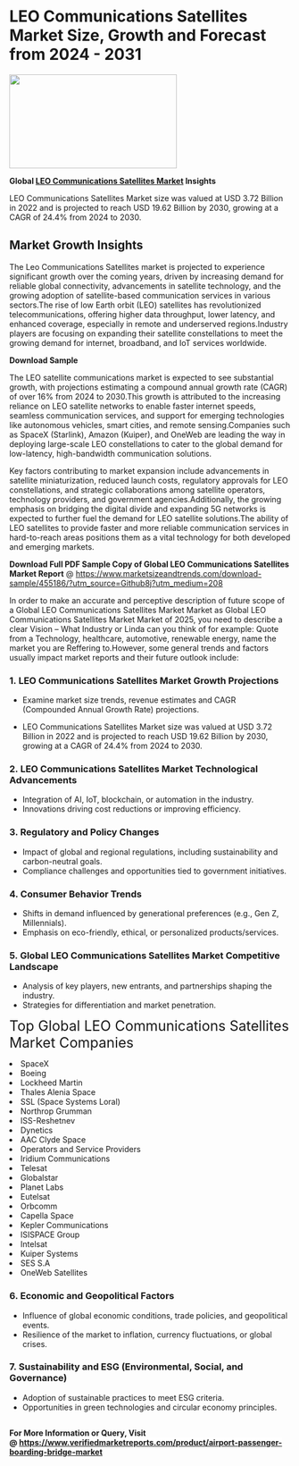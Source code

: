 <H1>LEO Communications Satellites Market Size, Growth and Forecast from 2024 - 2031</H1><img class="aligncenter size-medium wp-image-584254" src="https://thirdeyenews.in/wp-content/uploads/2024/09/Global-Market-Research-300x168.jpeg" alt="" width="300" height="168" /><p><strong>Global&nbsp;<a href="https://www.marketsizeandtrends.com/download-sample/455186/?utm_source=Github8j?utm_medium=208">LEO Communications Satellites Market</a> Insights</strong></p><p>LEO Communications Satellites Market size was valued at USD 3.72 Billion in 2022 and is projected to reach USD 19.62 Billion by 2030, growing at a CAGR of 24.4% from 2024 to 2030.</p><p><h2>Market Growth Insights</h2> <p>The Leo Communications Satellites market is projected to experience significant growth over the coming years, driven by increasing demand for reliable global connectivity, advancements in satellite technology, and the growing adoption of satellite-based communication services in various sectors.The rise of low Earth orbit (LEO) satellites has revolutionized telecommunications, offering higher data throughput, lower latency, and enhanced coverage, especially in remote and underserved regions.Industry players are focusing on expanding their satellite constellations to meet the growing demand for internet, broadband, and IoT services worldwide.</p> <p><strong>Download Sample</strong></p> <p>The LEO satellite communications market is expected to see substantial growth, with projections estimating a compound annual growth rate (CAGR) of over 16% from 2024 to 2030.This growth is attributed to the increasing reliance on LEO satellite networks to enable faster internet speeds, seamless communication services, and support for emerging technologies like autonomous vehicles, smart cities, and remote sensing.Companies such as SpaceX (Starlink), Amazon (Kuiper), and OneWeb are leading the way in deploying large-scale LEO constellations to cater to the global demand for low-latency, high-bandwidth communication solutions.</p> <p>Key factors contributing to market expansion include advancements in satellite miniaturization, reduced launch costs, regulatory approvals for LEO constellations, and strategic collaborations among satellite operators, technology providers, and government agencies.Additionally, the growing emphasis on bridging the digital divide and expanding 5G networks is expected to further fuel the demand for LEO satellite solutions.The ability of LEO satellites to provide faster and more reliable communication services in hard-to-reach areas positions them as a vital technology for both developed and emerging markets.</p> <p><span class=""><strong>Download Full PDF Sample Copy of Global LEO Communications Satellites Market Report</strong> @ <a href="https://www.marketsizeandtrends.com/download-sample/455186/?utm_source=Github8j?utm_medium=208" target="_blank">https://www.marketsizeandtrends.com/download-sample/455186/?utm_source=Github8j?utm_medium=208</a></span></p><p>In order to make an accurate and perceptive description of future scope of a Global&nbsp;LEO Communications Satellites Market Market as Global&nbsp;LEO Communications Satellites Market Market of 2025, you need to describe a clear Vision &ndash; What Industry or Linda can you think of for example: Quote from a Technology, healthcare, automotive, renewable energy, name the market you are Reffering to.However, some general trends and factors usually impact market reports and their future outlook include:</p><h3>1.&nbsp;<strong>LEO Communications Satellites Market Growth Projections</strong></h3><ul><li>Examine market size trends, revenue estimates and CAGR (Compounded Annual Growth Rate) projections.</li><li><p>LEO Communications Satellites Market size was valued at USD 3.72 Billion in 2022 and is projected to reach USD 19.62 Billion by 2030, growing at a CAGR of 24.4% from 2024 to 2030.</p></li></ul><h3>2.&nbsp;<strong>LEO Communications Satellites Market Technological Advancements</strong></h3><ul><li>Integration of AI, IoT, blockchain, or automation in the industry.</li><li>Innovations driving cost reductions or improving efficiency.</li></ul><h3>3.&nbsp;<strong>Regulatory and Policy Changes</strong></h3><ul><li>Impact of global and regional regulations, including sustainability and carbon-neutral goals.</li><li>Compliance challenges and opportunities tied to government initiatives.</li></ul><h3>4.&nbsp;<strong>Consumer Behavior Trends</strong></h3><ul><li>Shifts in demand influenced by generational preferences (e.g., Gen Z, Millennials).</li><li>Emphasis on eco-friendly, ethical, or personalized products/services.</li></ul><h3>5.&nbsp;<strong>Global LEO Communications Satellites Market Competitive Landscape</strong></h3><ul><li>Analysis of key players, new entrants, and partnerships shaping the industry.</li><li>Strategies for differentiation and market penetration.</li></ul><p data-pm-slice="1 1 []"><span style="color: inherit; font-family: inherit; font-size: 25px;">Top Global LEO Communications Satellites Market Companies</span></p><div class="" data-test-id=""><p><li>SpaceX</li><li> Boeing</li><li> Lockheed Martin</li><li> Thales Alenia Space</li><li> SSL (Space Systems Loral)</li><li> Northrop Grumman</li><li> ISS-Reshetnev</li><li> Dynetics</li><li> AAC Clyde Space</li><li> Operators and Service Providers</li><li> Iridium Communications</li><li> Telesat</li><li> Globalstar</li><li> Planet Labs</li><li> Eutelsat</li><li> Orbcomm</li><li> Capella Space</li><li> Kepler Communications</li><li> ISISPACE Group</li><li> Intelsat</li><li> Kuiper Systems</li><li> SES S.A</li><li> OneWeb Satellites</li></p></div><h3>6.&nbsp;<strong>Economic and Geopolitical Factors</strong></h3><ul><li>Influence of global economic conditions, trade policies, and geopolitical events.</li><li>Resilience of the market to inflation, currency fluctuations, or global crises.</li></ul><h3>7.&nbsp;<strong>Sustainability and ESG (Environmental, Social, and Governance)</strong></h3><ul><li>Adoption of sustainable practices to meet ESG criteria.</li><li>Opportunities in green technologies and circular economy principles.</li></ul><h2><strong style="font-size: 14px;">For More Information or Query, Visit @&nbsp;</strong><a style="background-color: #ffffff; font-size: 14px;" href="https://www.marketsizeandtrends.com/report/leo-communications-satellites-market/" target="_blank">https://www.verifiedmarketreports.com/product/airport-passenger-boarding-bridge-market</a></h2>